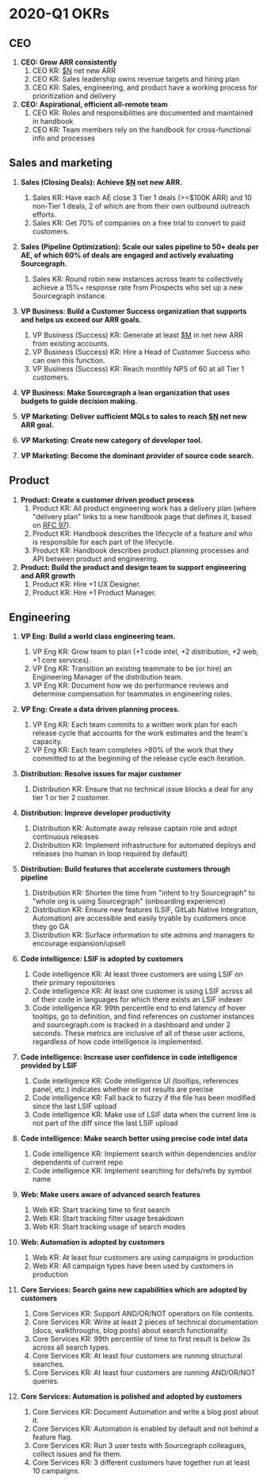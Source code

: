 # 2020-Q1 OKRs

## CEO

1. **CEO: Grow ARR consistently**
   1. CEO KR: [$N][N] net new ARR
   1. CEO KR: Sales leadership owns revenue targets and hiring plan
   1. CEO KR: Sales, engineering, and product have a working process for prioritization and delivery
1. **CEO: Aspirational, efficient all-remote team**
   1. CEO KR: Roles and responsibilities are documented and maintained in handbook
   1. CEO KR: Team members rely on the handbook for cross-functional info and processes

## Sales and marketing

1. **Sales (Closing Deals): Achieve [$N][N] net new ARR.**
   1. Sales KR: Have each AE close 3 Tier 1 deals (>=$100K ARR) and 10 non-Tier 1 deals, 2 of which are from their own outbound outreach efforts.
   1. Sales KR: Get 70% of companies on a free trial to convert to paid customers.
1. **Sales (Pipeline Optimization): Scale our sales pipeline to 50+ deals per AE, of which 60% of deals are engaged and actively evaluating Sourcegraph.**
   1. Sales KR: Round robin new instances across team to collectively achieve a 15%+ response rate from Prospects who set up a new Sourcegraph instance.

1. **VP Business: Build a Customer Success organization that supports and helps us exceed our ARR goals.**
   1. VP Business (Success) KR: Generate at least [$M][M] in net new ARR from existing accounts.
   1. VP Business (Success) KR: Hire a Head of Customer Success who can own this function.
   1. VP Business (Success) KR: Reach monthly NPS of 60 at all Tier 1 customers.

1. **VP Business: Make Sourcegraph a lean organization that uses budgets to guide decision making.**

1. **VP Marketing: Deliver sufficient MQLs to sales to reach [$N][N] net new ARR goal.**
1. **VP Marketing: Create new category of developer tool.**
1. **VP Marketing: Become the dominant provider of source code search.**

## Product

1. **Product: Create a customer driven product process**
   1. Product KR: All product engineering work has a delivery plan (where "delivery plan" links to a new handbook page that defines it, based on [RFC 97](https://docs.google.com/document/d/1cZ7JIVuRWrF2MxwDdH36SC7zOyT2qJf9AMUd9Wc9_aY/edit#heading=h.dkow31it1qt1)).
   1. Product KR: Handbook describes the lifecycle of a feature and who is responsible for each part of the lifecycle.
   1. Product KR: Handbook describes product planning processes and API between product and engineering.
1. **Product: Build the product and design team to support engineering and ARR growth**
   1. Product KR: Hire +1 UX Designer.
   1. Product KR: Hire +1 Product Manager.

## Engineering

1. **VP Eng: Build a world class engineering team.**
   1. VP Eng KR: Grow team to plan (+1 code intel, +2 distribution, +2 web, +1 core services).
   1. VP Eng KR: Transition an existing teammate to be (or hire) an Engineering Manager of the distribution team.
   1. VP Eng KR: Document how we do performance reviews and determine compensation for teammates in engineering roles.
1. **VP Eng: Create a data driven planning process.**
   1. VP Eng KR: Each team commits to a written work plan for each release cycle that accounts for the work estimates and the team's capacity.
   1. VP Eng KR: Each team completes >80% of the work that they committed to at the beginning of the release cycle each iteration.

1. **Distribution: Resolve issues for major customer**
   1. Distribution KR: Ensure that no technical issue blocks a deal for any tier 1 or tier 2 customer.
1. **Distribution: Improve developer productivity**
   1. Distribution KR: Automate away release captain role and adopt continuous releases
   1. Distribution KR: Implement infrastructure for automated deploys and releases (no human in loop required by default)
1. **Distribution: Build features that accelerate customers through pipeline**
   1. Distribution KR: Shorten the time from "intent to try Sourcegraph" to "whole org is using Sourcegraph" (onboarding experience)
   1. Distribution KR: Ensure new features (LSIF, GitLab Native Integration, Automation) are accessible and easily tryable by customers once they go GA
   1. Distribution KR: Surface information to site admins and managers to encourage expansion/upsell

1. **Code intelligence: LSIF is adopted by customers**
   1. Code intelligence KR: At least three customers are using LSIF on their primary repositories
   1. Code intelligence KR: At least one customer is using LSIF across all of their code in languages for which there exists an LSIF indexer
   1. Code intelligence KR: 99th percentile end to end latency of hover tooltips, go to definition, and find references on customer instances and sourcegraph.com is tracked in a dashboard and under 2 seconds. These metrics are inclusive of all of these user actions, regardless of how code intelligence is implemented.

1. **Code intelligence: Increase user confidence in code intelligence provided by LSIF**
   1. Code intelligence KR: Code intelligence UI (tooltips, references panel, etc.) indicates whether or not results are precise
   1. Code intelligence KR: Fall back to fuzzy if the file has been modified since the last LSIF upload
   1. Code intelligence KR: Make use of LSIF data when the current line is not part of the diff since the last LSIF upload

1. **Code intelligence: Make search better using precise code intel data**
   1. Code intelligence KR: Implement search within dependencies and/or dependents of current repo
   1. Code intelligence KR: Implement searching for defs/refs by symbol name

1. **Web: Make users aware of advanced search features**
   1. Web KR: Start tracking time to first search
   1. Web KR: Start tracking filter usage breakdown
   1. Web KR: Start tracking usage of search modes

1. **Web: Automation is adopted by customers**
   1. Web KR: At least four customers are using campaigns in production
   1. Web KR: All campaign types have been used by customers in production

1. **Core Services: Search gains new capabilities which are adopted by customers**
   1. Core Services KR: Support AND/OR/NOT operators on file contents.
   1. Core Services KR: Write at least 2 pieces of technical documentation (docs, walkthroughs, blog posts) about search functionality.
   1. Core Services KR: 99th percentile of time to first result is below 3s across all search types.
   1. Core Services KR: At least four customers are running structural searches.
   1. Core Services KR: At least four customers are running AND/OR/NOT queries.

1. **Core Services: Automation is polished and adopted by customers**
   1. Core Services KR: Document Automation and write a blog post about it.
   1. Core Services KR: Automation is enabled by default and not behind a feature flag.
   1. Core Services KR: Run 3 user tests with Sourcegraph colleagues, collect issues and fix them.
   1. Core Services KR: 3 different customers have together run at least 10 campaigns.

[N]: https://docs.google.com/document/d/1yndPaKSiB4Jq6J6cwGzcIUBSIupPOySHUHsOF2ipqFo/edit#bookmark=kix.n8t17z6iyawc
[M]: https://docs.google.com/document/d/1yndPaKSiB4Jq6J6cwGzcIUBSIupPOySHUHsOF2ipqFo/edit#bookmark=id.vwn1af52n0ns

